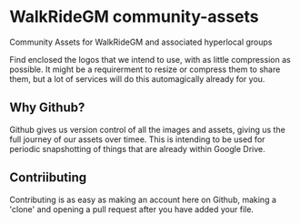 # WalkRideGM community-assets
Community Assets for WalkRideGM and associated hyperlocal groups 

Find enclosed the logos that we intend to use, with as little compression as possible. It might be a requirerment to resize or compress them to share them, but a lot of services will do this automagically already for you.

## Why Github?

Github gives us version control of all the images and assets, giving us the full journey of our assets over timee. This is intending to be used for periodic snapshotting of things that are already within Google Drive.

## Contriibuting

Contributing is as easy as making an account here on Github, making a 'clone' and opening a pull request after you have added your file.
